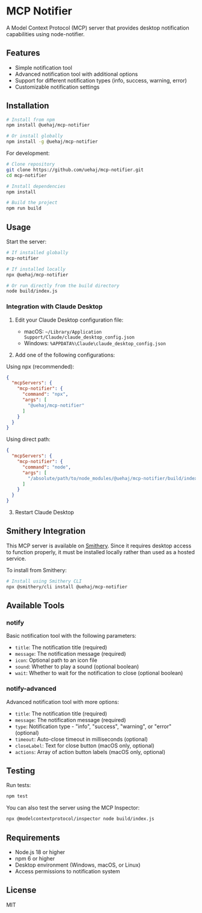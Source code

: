# MCP Notifier

A Model Context Protocol (MCP) server that provides desktop notification capabilities using node-notifier.

## Features

- Simple notification tool
- Advanced notification tool with additional options
- Support for different notification types (info, success, warning, error)
- Customizable notification settings

## Installation

```bash
# Install from npm
npm install @uehaj/mcp-notifier

# Or install globally
npm install -g @uehaj/mcp-notifier
```

For development:

```bash
# Clone repository
git clone https://github.com/uehaj/mcp-notifier.git
cd mcp-notifier

# Install dependencies
npm install

# Build the project
npm run build
```

## Usage

Start the server:

```bash
# If installed globally
mcp-notifier

# If installed locally
npx @uehaj/mcp-notifier

# Or run directly from the build directory
node build/index.js
```

### Integration with Claude Desktop

1. Edit your Claude Desktop configuration file:
   - macOS: `~/Library/Application Support/Claude/claude_desktop_config.json`
   - Windows: `%APPDATA%\Claude\claude_desktop_config.json`

2. Add one of the following configurations:

Using npx (recommended):
```json
{
  "mcpServers": {
    "mcp-notifier": {
      "command": "npx",
      "args": [
        "@uehaj/mcp-notifier"
      ]
    }
  }
}
```

Using direct path:
```json
{
  "mcpServers": {
    "mcp-notifier": {
      "command": "node",
      "args": [
        "/absolute/path/to/node_modules/@uehaj/mcp-notifier/build/index.js"
      ]
    }
  }
}
```

3. Restart Claude Desktop

## Smithery Integration

This MCP server is available on [Smithery](https://smithery.ai/server/@uehaj/mcp-notifier). Since it requires desktop access to function properly, it must be installed locally rather than used as a hosted service.

To install from Smithery:
```bash
# Install using Smithery CLI
npx @smithery/cli install @uehaj/mcp-notifier
```

## Available Tools

### notify

Basic notification tool with the following parameters:

- `title`: The notification title (required)
- `message`: The notification message (required)
- `icon`: Optional path to an icon file
- `sound`: Whether to play a sound (optional boolean)
- `wait`: Whether to wait for the notification to close (optional boolean)

### notify-advanced

Advanced notification tool with more options:

- `title`: The notification title (required)
- `message`: The notification message (required)
- `type`: Notification type - "info", "success", "warning", or "error" (optional)
- `timeout`: Auto-close timeout in milliseconds (optional)
- `closeLabel`: Text for close button (macOS only, optional)
- `actions`: Array of action button labels (macOS only, optional)

## Testing

Run tests:

```bash
npm test
```

You can also test the server using the MCP Inspector:

```bash
npx @modelcontextprotocol/inspector node build/index.js
```

## Requirements

- Node.js 18 or higher
- npm 6 or higher
- Desktop environment (Windows, macOS, or Linux)
- Access permissions to notification system

## License

MIT
